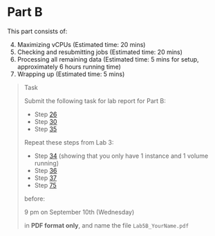 # Part B

This part consists of:

<ol start="4">
  <li> Maximizing vCPUs (Estimated time: 20 mins)
  <li> Checking and resubmitting jobs (Estimated time: 20 mins)
  <li> Processing all remaining data (Estimated time: 5 mins for setup, approximately 6 hours running time)
  <li> Wrapping up (Estimated time: 5 mins)
</ol>

> <p class="task"> Task
>
> Submit the following task for lab report for Part B: 
> - Step [26](5.md#26)
> - Step [30](5.md#30)
> - Step [35](7.md#35)
>
> Repeat these steps from Lab 3:
> - Step [34](https://ee3801.github.io/Lab3/part-a/5.html#34) (showing that you only have 1 instance and 1 volume running)
> - Step [36](https://ee3801.github.io/Lab3/part-a/5.html#36)
> - Step [37](https://ee3801.github.io/Lab3/part-a/5.html#37)
> - Step [75](https://ee3801.github.io/Lab3/part-b/11.html#75)
> 
> before:
>
> <p class="warn"> 9 pm on September 10th (Wednesday)
>
> in **PDF format only**, and name the file `Lab5B_YourName.pdf`
